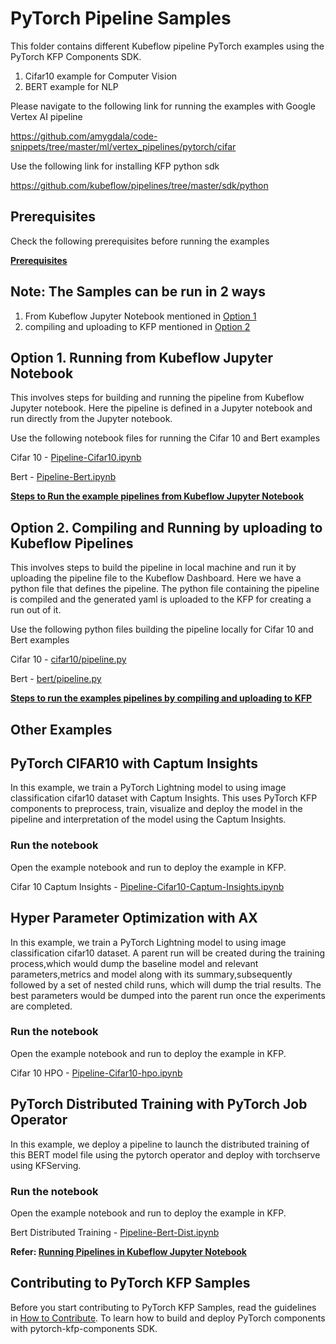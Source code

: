 # PyTorch Pipeline Samples

This folder contains different Kubeflow pipeline PyTorch examples using the PyTorch KFP Components SDK.

1. Cifar10 example for Computer Vision
2. BERT example for NLP

Please navigate to the following link for running the examples with Google Vertex AI pipeline

https://github.com/amygdala/code-snippets/tree/master/ml/vertex_pipelines/pytorch/cifar

Use the following link for installing KFP python sdk

https://github.com/kubeflow/pipelines/tree/master/sdk/python

## Prerequisites

Check the following prerequisites before running the examples

**[Prerequisites](prerequisites.md)**


## Note: The Samples can be run in 2 ways

1. From Kubeflow Jupyter Notebook mentioned in [Option 1](##-Option-1.-Running-from-Kubeflow-Jupyter-Notebook)
2. compiling and uploading to KFP mentioned in [Option 2](##-Option-2.-Compiling-and-Running-by-uploading-to-Kubeflow-Pipelines)

## Option 1. Running from Kubeflow Jupyter Notebook
This involves steps for building and running the pipeline from Kubeflow Jupyter notebook.
Here the pipeline is defined in a Jupyter notebook and run directly from the Jupyter notebook.

Use the following notebook files for running the Cifar 10 and Bert examples

Cifar 10 - [Pipeline-Cifar10.ipynb](Pipeline-Cifar10.ipynb)

Bert - [Pipeline-Bert.ipynb](Pipeline-Bert.ipynb)

**[Steps to Run the example pipelines from Kubeflow Jupyter Notebook](cluster_build.md)**

## Option 2. Compiling and Running by uploading to Kubeflow Pipelines
This involves steps to build the pipeline in local machine and run it by uploading the
pipeline file to the Kubeflow Dashboard. Here we have a python file that defines the pipeline. The python file containing the pipeline is compiled and the generated yaml is uploaded to the KFP for creating a run out of it.

Use the following python files building the pipeline locally for Cifar 10 and Bert examples

Cifar 10 - [cifar10/pipeline.py](cifar10/pipeline.py)

Bert - [bert/pipeline.py](bert/pipeline.py)

**[Steps to run the examples pipelines by compiling and uploading to KFP](local_build.md)**

## Other Examples

## PyTorch CIFAR10 with Captum Insights

In this example, we train a PyTorch Lightning model to using image classification cifar10 dataset with Captum Insights. This uses PyTorch KFP components to preprocess, train, visualize and deploy the model in the pipeline
and interpretation of the model using the Captum Insights.

### Run the notebook

Open the example notebook and run to deploy the example in KFP.

Cifar 10 Captum Insights - [Pipeline-Cifar10-Captum-Insights.ipynb](Pipeline-Cifar10-Captum-Insights.ipynb)

## Hyper Parameter Optimization with AX

In this example, we train a PyTorch Lightning model to using image classification cifar10 dataset. A parent run will be created during the training process,which would dump the baseline model and relevant parameters,metrics and model along with its summary,subsequently followed by a set of nested child runs, which will dump the trial results. The best parameters would be dumped into the parent run once the experiments are completed.

### Run the notebook

Open the example notebook and run to deploy the example in KFP.

Cifar 10 HPO - [Pipeline-Cifar10-hpo.ipynb](Pipeline-Cifar10-hpo.ipynb)

## PyTorch Distributed Training with PyTorch Job Operator

In this example, we deploy a pipeline to launch the distributed training of this BERT model file using the pytorch operator and deploy with torchserve using KFServing.

### Run the notebook

Open the example notebook and run to deploy the example in KFP.

Bert Distributed Training - [Pipeline-Bert-Dist.ipynb](Pipeline-Bert-Dist.ipynb)

**Refer: [Running Pipelines in Kubeflow Jupyter Notebook](cluster_build.md)**

## Contributing to PyTorch KFP Samples

Before you start contributing to PyTorch KFP Samples, read the guidelines in [How to Contribute](contributing.md). To learn how to build and deploy PyTorch components with pytorch-kfp-components SDK.
